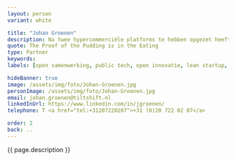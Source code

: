 ```yaml
---
layout: person
variant: white

title: "Johan Groenen"
description: Na twee hypercommerciële platforms te hebben opgezet heeft Johan zich bekeerd. Ondertussen is hij een bekend gezicht in public tech Nederland en fel voorvechter van open samenwerking in de publieke sector. Vanuit zijn startup achtergrond is hij nog altijd "brutally honest" en uber-pragmatisch. Advies geeft hij gevraagd en ongevraagd, zowel op het niveau van de uitvoerders als op directieniveau — in begrijpelijke taal en overzichtelijke tekeningetjes. Hij is tevreden over zijn werk als iedereen weer hetzelfde doel voor ogen heeft.
quote: The Proof of the Pudding is in the Eating
type: Partner
keywords:
labels: [open samenwerking, public tech, open innovatie, lean startup, strategie, informatica]

hideBanner: true
image: /assets/img/foto/Johan-Groenen.jpg
personImage: /assets/img/foto/Johan-Groenen.jpg
email: johan.groenen@tiltshift.nl
linkedInUrl: https://www.linkedin.com/in/jgroenen/
telephone: T <a href="tel:+31207220207">+31 (0)20 722 02 07</a>

order: 2
back: ..
---
```

{{ page.description }}


